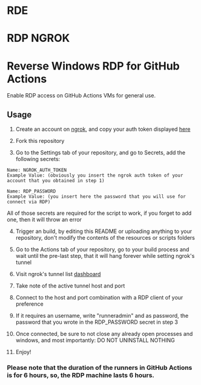 # RDE
# RDP NGROK
# Reverse Windows RDP for GitHub Actions
Enable RDP access on GitHub Actions VMs for general use.

## Usage
1) Create an account on [ngrok](https://dashboard.ngrok.com/signup), and copy your auth token displayed [here](https://dashboard.ngrok.com/get-started/your-authtoken)

2) Fork this repository

3) Go to the Settings tab of your repository, and go to Secrets, add the following secrets:
```
Name: NGROK_AUTH_TOKEN
Example Value: (obviously you insert the ngrok auth token of your account that you obtained in step 1)

Name: RDP_PASSWORD
Example Value: (you insert here the password that you will use for connect via RDP)
```

All of those secrets are required for the script to work, if you forget to add one, then it will throw an error

4) Trigger an build, by editing this README or uploading anything to your repository, don't modify the contents of the resources or scripts folders

5) Go to the Actions tab of your repository, go to your build process and wait until the pre-last step, that it will hang forever while setting ngrok's tunnel

6) Visit ngrok's tunnel list [dashboard](https://dashboard.ngrok.com/endpoints/status)

7) Take note of the active tunnel host and port

8) Connect to the host and port combination with a RDP client of your preference

9) If it requires an username, write "runneradmin" and as password, the password that you wrote in the RDP_PASSWORD secret in step 3

10) Once connected, be sure to not close any already open processes and windows, and most importantly: DO NOT UNINSTALL NOTHING

11) Enjoy!

### Please note that the duration of the runners in GitHub Actions is for 6 hours, so, the RDP machine lasts 6 hours.
